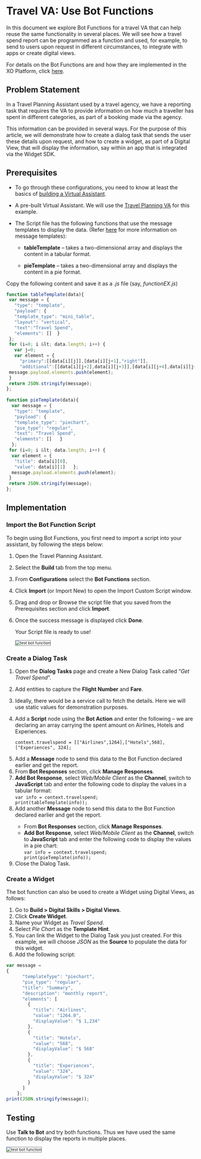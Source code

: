 # Travel VA: Use Bot Functions

In this document we explore Bot Functions for a travel VA that can help reuse the same functionality in several places. We will see how a travel spend report can be programmed as a function and used, for example, to send to users upon request in different circumstances, to integrate with apps or create digital views. 

For details on the Bot Functions are and how they are implemented in the XO Platform, click <a href="https://docsinternal-kore.github.io/docs/xo/app-settings/dev-tools/reusing-bot-functions-custom-script-file/#updating-the-custom-script-file" target="_blank">here</a>.

## Problem Statement

In a Travel Planning Assistant used by a travel agency, we have a reporting task that requires the VA to provide information on how much a traveller has spent in different categories, as part of a booking made via the agency. 

This information can be provided in several ways. For the purpose of this article, we will demonstrate how to create a dialog task that sends the user these details upon request, and how to create a widget, as part of a Digital View, that will display the information, say within an app that is integrated via the Widget SDK.

## Prerequisites

* To go through these configurations, you need to know at least the basics of <a href="https://docsinternal-kore.github.io/docs/xo/virtual-assistants-overview/?h=overview#building-intelligent-conversational-virtual-assistants" target="_blank">building a Virtual Assistant</a>. 

* A pre-built Virtual Assistant. We will use the <a href="https://docsinternal-kore.github.io/docs/xo/how-tos/build-a-travel-planning-assistant/create-a-travel-virtual-assistant/" target="_blank">Travel Planning VA</a> for this example.

* The Script file has the following functions that use the message templates to display the data. (Refer <a href="https://docsinternal-kore.github.io/docs/xo/web-mobile-SDK-message-formatting-and-templates/" target="_blank">here</a> for more information on message templates): 
 
    * **tableTemplate** – </em>takes a two-dimensional array and displays the content in a tabular format.
 
    * **pieTemplate** – </em>takes a two-dimensional array and displays the content in a pie format.
    
Copy the following content and save it as a <em>.js</em> file (say, <em>functionEX.js</em>)

```js
function tableTemplate(data){ 
 var message = { 
   "type": "template", 
   "payload": { 
   "template_type": "mini_table", 
   "layout": "vertical", 
   "text":"Travel Spend", 
   "elements": []  } 
 }; 
 for (i=0; i &lt; data.length; i++) { 
   var j=0; 
   var element = { 
     "primary":[[data[i][j]],[data[i][j+1],"right"]], 
     "additional":[[data[i][j+2],data[i][j+3]],[data[i][j+4],data[i][j+5]]]   }; 
 message.payload.elements.push(element); 
 } 
 return JSON.stringify(message); 
}; 
 
function pieTemplate(data){ 
  var message = { 
   "type": "template", 
   "payload": { 
   "template_type": "piechart", 
   "pie_type": "regular", 
   "text": "Travel Spend", 
   "elements": []   } 
  }; 
 for (i=0; i &lt; data.length; i++) { 
  var element = { 
   "title": data[i][0], 
   "value": data[i][1]   }; 
  message.payload.elements.push(element); 
 } 
 return JSON.stringify(message); 
};
```
## Implementation

### Import the Bot Function Script

To begin using Bot Functions, you first need to import a script into your assistant, by following the steps below:

1. Open the Travel Planning Assistant.
2. Select the **Build** tab from the top menu.
3. From **Configurations** select the **Bot Functions** section.
4. Click **Import** (or Import New) to open the Import Custom Script window.
5. Drag and drop or Browse the script file that you saved from the Prerequisites section and click **Import**.
6. Once the success message is displayed click **Done**.

    Your Script file is ready to use!

    <img src="../images/import-bot-function-script.png" alt="test bot function" title="test bot function" style="border: 1px solid gray; zoom:75%;"> 

### Create a Dialog Task

1. Open the **Dialog Tasks** page and create a New Dialog Task called “*Get Travel Spend*”.
2. Add entities to capture the **Flight Number** and **Fare**.
3. Ideally, there would be a service call to fetch the details. Here we will use static values for demonstration purposes.
4. Add a **Script** node using the **Bot Action** and enter the following – we are declaring an array carrying the spent amount on Airlines, Hotels and Experiences.

    `context.travelspend = [["Airlines",1264],["Hotels",568],["Experiences", 324];`

<ol start="5"><li>Add a <strong>Message</strong> node to send this data to the Bot Function declared earlier and get the report.</li> 
<li>From <strong>Bot Responses</strong> section, click <strong>Manage Responses</strong>.</li> 
<li><strong>Add Bot Response</strong>, select <em>Web/Mobile Client </em>as the <strong>Channel</strong>, switch to <strong>JavaScript</strong> tab and enter the following code to display the values in a tabular format:
<br><code>var info = context.travelspend;<br>print(tableTemplate(info));</code></li> 
<li>Add another <strong>Message</strong> node to send this data to the Bot Function declared earlier and get the report.</li>
<ul> 
<li>From <strong>Bot Responses</strong> section, click <strong>Manage Responses</strong>.</li>
<li><strong>Add Bot Response</strong>, select <em>Web/Mobile Client </em>as the <strong>Channel</strong>, switch to <strong>JavaScript</strong> tab and enter the following code to display the values in a pie chart:<br><code>var info = context.travelspend;<br>print(pieTemplate(info));</code>
</li> 
</ul>
<li>Close the Dialog Task.
</li>
</ol>

### Create a Widget

The bot function can also be used to create a Widget using Digital Views, as follows:

1. Go to **Build > Digital Skills > Digital Views**.
2. Click **Create Widget**.
3. Name your Widget as _Travel Spend_.
4. Select _Pie Chart_ as the **Template Hint**.
5. You can link the Widget to the Dialog Task you just created. For this example, we will choose _JSON_ as the **Source** to populate the data for this widget.
6. Add the following script:

```js
var message =
{
      "templateType": "piechart",
      "pie_type": "regular",
      "title": "Summary",
      "description": "monthly report",
      "elements": [
        {
          "title": "Airlines",
          "value": "1264.0",
          "displayValue": "$ 1,234"
        },
        {
          "title": "Hotels",
          "value": "568",
          "displayValue": "$ 568"
        },
        {
          "title": "Experiences",
          "value": "324",
          "displayValue": "$ 324"
        }
      ]
    };
print(JSON.stringify(message));
```

## Testing

Use <strong>Talk to Bot</strong> and try both functions. Thus we have used the same function to display the reports in multiple places.

<img src="../images/bot-function-testing.png" alt="test bot function" title="test bot function" style="border: 1px solid gray; zoom:75%;"> 